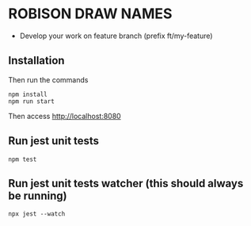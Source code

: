 # ROBISON DRAW NAMES

- Develop your work on feature branch (prefix ft/my-feature)

## Installation

Then run the commands

```
npm install
npm run start
```

Then access [http://localhost:8080](http://localhost:8080)

## Run jest unit tests

`npm test`

## Run jest unit tests watcher (this should always be running)

`npx jest --watch`
